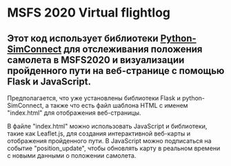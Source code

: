 MSFS 2020 Virtual flightlog
====
Этот код использует библиотеки [Python-SimConnect](https://pypi.org/project/SimConnect/) для отслеживания положения самолета в MSFS2020 и визуализации пройденного пути на веб-странице с помощью Flask и JavaScript.
----
Предполагается, что уже установлены библиотеки Flask и python-SimConnect, а также что есть файл шаблона HTML с именем "index.html" для отображения веб-страницы. <br>

В файле "index.html" можно использовать JavaScript и библиотеки, такие как Leaflet.js, для создания интерактивной веб-карты и отображения пройденного пути. В JavaScript можно подписаться на событие  "position_update", чтобы обновлять карту в реальном времени с новыми данными о положении самолета. <br>
